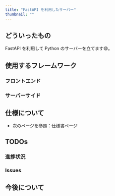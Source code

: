 ```yaml
---
title: "FastAPI を利用したサーバー"
thumbnail: ""
---
```


## どういったもの

FastAPI を利用して Python のサーバーを立てます:smile:。

## 使用するフレームワーク
### フロントエンド
### サーバーサイド

## 仕様について

- 次のページを参照：<nuxt-link to="specification/fast-py">仕様書ページ</nuxt-link>

## TODOs
### 進捗状況
### Issues
## 今後について
